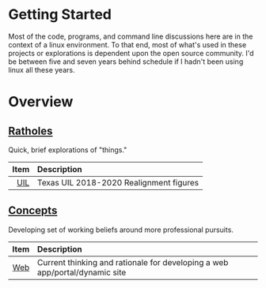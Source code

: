 # Getting Started
Most of the code, programs, and command line discussions here are in the context of a linux
environment. To that end, most of what's used in these projects or explorations is dependent 
upon the open source community. I'd be between five and seven years behind schedule if I hadn't
been using linux all these years.

# Overview

## [Ratholes](ratholes)
Quick, brief explorations of "things."

Item            | Description
---:            | :---
[UIL](ratholes/uil)    | Texas UIL 2018-2020 Realignment figures

## [Concepts](concepts)
Developing set of working beliefs around more professional pursuits.

Item            | Description
---:            | :---
[Web](concepts/web)    | Current thinking and rationale for developing a web app/portal/dynamic site

